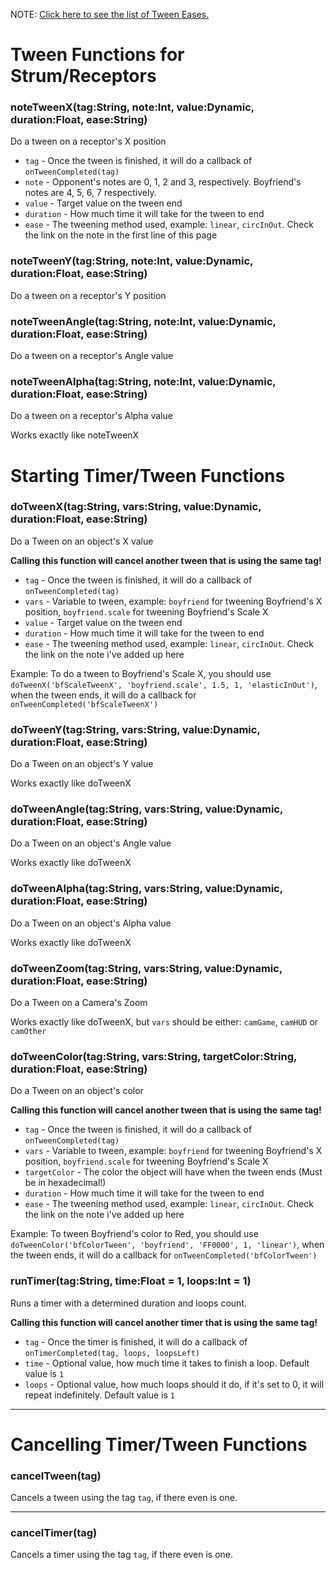 NOTE: [Click here to see the list of Tween Eases.](https://api.haxeflixel.com/flixel/tweens/FlxEase.html)
# Tween Functions for Strum/Receptors
### noteTweenX(tag:String, note:Int, value:Dynamic, duration:Float, ease:String)
Do a tween on a receptor's X position
* `tag` - Once the tween is finished, it will do a callback of `onTweenCompleted(tag)`
* `note` - Opponent's notes are 0, 1, 2 and 3, respectively. Boyfriend's notes are 4, 5, 6, 7 respectively.
* `value` - Target value on the tween end
* `duration` - How much time it will take for the tween to end
* `ease` - The tweening method used, example: `linear`, `circInOut`. Check the link on the note in the first line of this page

### noteTweenY(tag:String, note:Int, value:Dynamic, duration:Float, ease:String)
Do a tween on a receptor's Y position

### noteTweenAngle(tag:String, note:Int, value:Dynamic, duration:Float, ease:String)
Do a tween on a receptor's Angle value

### noteTweenAlpha(tag:String, note:Int, value:Dynamic, duration:Float, ease:String)
Do a tween on a receptor's Alpha value

Works exactly like noteTweenX

# Starting Timer/Tween Functions
### doTweenX(tag:String, vars:String, value:Dynamic, duration:Float, ease:String)
Do a Tween on an object's X value

**Calling this function will cancel another tween that is using the same tag!**
* `tag` - Once the tween is finished, it will do a callback of `onTweenCompleted(tag)`
* `vars` - Variable to tween, example: `boyfriend` for tweening Boyfriend's X position, `boyfriend.scale` for tweening Boyfriend's Scale X
* `value` - Target value on the tween end
* `duration` - How much time it will take for the tween to end
* `ease` - The tweening method used, example: `linear`, `circInOut`. Check the link on the note i've added up here

Example: To do a tween to Boyfriend's Scale X, you should use `doTweenX('bfScaleTweenX', 'boyfriend.scale', 1.5, 1, 'elasticInOut')`, when the tween ends, it will do a callback for `onTweenCompleted('bfScaleTweenX')`

### doTweenY(tag:String, vars:String, value:Dynamic, duration:Float, ease:String)
Do a Tween on an object's Y value

Works exactly like doTweenX

### doTweenAngle(tag:String, vars:String, value:Dynamic, duration:Float, ease:String)
Do a Tween on an object's Angle value

Works exactly like doTweenX

### doTweenAlpha(tag:String, vars:String, value:Dynamic, duration:Float, ease:String)
Do a Tween on an object's Alpha value

Works exactly like doTweenX

### doTweenZoom(tag:String, vars:String, value:Dynamic, duration:Float, ease:String)
Do a Tween on a Camera's Zoom

Works exactly like doTweenX, but `vars` should be either: `camGame`, `camHUD` or `camOther`

### doTweenColor(tag:String, vars:String, targetColor:String, duration:Float, ease:String)
Do a Tween on an object's color

**Calling this function will cancel another tween that is using the same tag!**
* `tag` - Once the tween is finished, it will do a callback of `onTweenCompleted(tag)`
* `vars` - Variable to tween, example: `boyfriend` for tweening Boyfriend's X position, `boyfriend.scale` for tweening Boyfriend's Scale X
* `targetColor` - The color the object will have when the tween ends (Must be in hexadecimal!)
* `duration` - How much time it will take for the tween to end
* `ease` - The tweening method used, example: `linear`, `circInOut`. Check the link on the note i've added up here

Example: To tween Boyfriend's color to Red, you should use `doTweenColor('bfColorTween', 'boyfriend', 'FF0000', 1, 'linear')`, when the tween ends, it will do a callback for `onTweenCompleted('bfColorTween')`

### runTimer(tag:String, time:Float = 1, loops:Int = 1)
Runs a timer with a determined duration and loops count.

**Calling this function will cancel another timer that is using the same tag!**
* `tag` - Once the timer is finished, it will do a callback of `onTimerCompleted(tag, loops, loopsLeft)`
* `time` - Optional value, how much time it takes to finish a loop. Default value is `1`
* `loops` - Optional value, how much loops should it do, if it's set to 0, it will repeat indefinitely. Default value is `1`
_______________________
# Cancelling Timer/Tween Functions
### cancelTween(tag)
Cancels a tween using the tag `tag`, if there even is one.
_______________________
### cancelTimer(tag)
Cancels a timer using the tag `tag`, if there even is one.